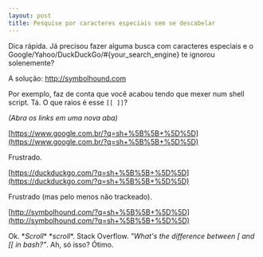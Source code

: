```yaml
---
layout: post
title: Pesquise por caracteres especiais sem se descabelar
---
```


Dica rápida. Já precisou fazer alguma busca com caracteres especiais e o Google/Yahoo/DuckDuckGo/#{your_search_engine} te ignorou solenemente? 

A solução: http://symbolhound.com


Por exemplo, faz de conta que você acabou tendo que mexer num shell script. Tá. O que raios é esse ```[[ ]]```? 

*(Abra os links em uma nova aba)*

[https://www.google.com.br/?q=sh+%5B%5B+%5D%5D](https://www.google.com.br/?q=sh+%5B%5B+%5D%5D)

Frustrado.


[https://duckduckgo.com/?q=sh+%5B%5B+%5D%5D](https://duckduckgo.com/?q=sh+%5B%5B+%5D%5D)

Frustrado (mas pelo menos não trackeado).


[http://symbolhound.com/?q=sh+%5B%5B+%5D%5D](http://symbolhound.com/?q=sh+%5B%5B+%5D%5D)


Ok. \**Scroll** \**scroll**. Stack Overflow. *"What's the difference between [ and [[ in bash?"*. Ah, só isso? Ótimo.
